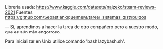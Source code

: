 
Librería usada:
https://www.kaggle.com/datasets/najzeko/steam-reviews-2021
Fuentes:
https://github.com/SebastianRiquelmeM/tarea1_sistemas_distribuidos

-- Si, aprendimos a hacer la tarea de otro compañero pero a nuestro modo, que es aún más engorroso.

Para inicializar en Unix utilice comando 'bash lazybash.sh'.

